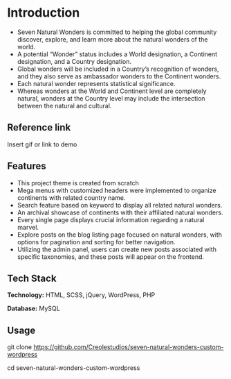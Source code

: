 
# Introduction

- Seven Natural Wonders is committed to helping the global community discover, explore, and learn more about the natural wonders of the world.
- A potential “Wonder” status includes a World designation, a Continent designation, and a Country designation. 
- Global wonders will be included in a Country’s recognition of wonders, and they also serve as ambassador wonders to the Continent wonders.
- Each natural wonder represents statistical significance. 
- Whereas wonders at the World and Continent level are completely natural, wonders at the Country level may include the intersection between the natural and cultural.  


## Reference link

Insert gif or link to demo


## Features

- This project theme is created from scratch
- Mega menus with customized headers were implemented to organize continents with related country name.
- Search feature based on keyword to display all related natural wonders.
- An archival showcase of continents with their affiliated natural wonders.
- Every single page displays crucial information regarding a natural marvel.
- Explore posts on the blog listing page focused on natural wonders, with options for pagination and sorting for better navigation.
- Utilizing the admin panel, users can create new posts associated with specific taxonomies, and these posts will appear on the frontend. 


## Tech Stack

**Technology:** HTML, SCSS, jQuery, WordPress, PHP

**Database:** MySQL


## Usage

git clone https://github.com/Creolestudios/seven-natural-wonders-custom-wordpress

cd seven-natural-wonders-custom-wordpress


